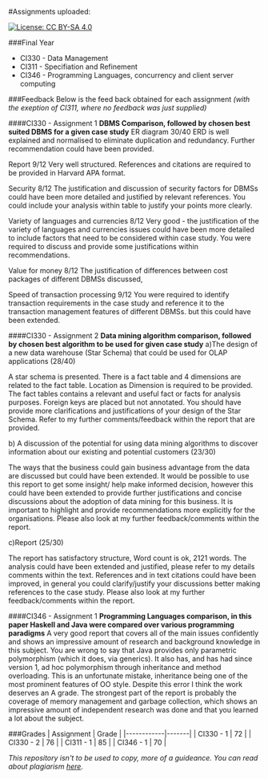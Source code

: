 #Assignments uploaded:

[![License: CC BY-SA 4.0](https://licensebuttons.net/l/by-sa/4.0/80x15.png)](https://creativecommons.org/licenses/by-sa/4.0/)

###Final Year
- CI330 - Data Management
- CI311 - Specifiation and Refinement
- CI346 - Programming Languages, concurrency and client server computing

###Feedback
Below is the feed back obtained for each assignment _(with the exeption of CI311, where no feedback was just supplied)_

####CI330 - Assignment 1
**DBMS Comparison, followed by chosen best suited DBMS for a given case study**
ER diagram
30/40
ERD is well explained and normalised to eliminate duplication and redundancy. Further recommendation could have been provided. 

Report
9/12
Very well structured. References and citations are required to be provided in Harvard APA format. 

Security
8/12
The justification and discussion of security factors for DBMSs could have been more detailed and justified by relevant references. You could include your analysis within table to justify your points more clearly. 

Variety of languages and currencies
8/12
Very good - the justification of the variety of languages and currencies issues could have been more detailed to include factors that need to be considered within case study. You were required to discuss and provide some justifications within recommendations. 

Value for money
8/12
The justification of differences between cost packages of different DBMSs discussed,

Speed of transaction processing
9/12
You were required to identify transaction requirements in the case study and reference it to the transaction management features of different DBMSs. but this could have been extended.

####CI330 - Assignment 2
**Data mining algorithm comparison, followed by chosen best algorithm to be used for given case study**
a)The design of a new data warehouse (Star Schema) that could be used for OLAP applications (28/40)

A star schema is presented. There is a fact table and 4 dimensions are related to the fact table. Location as Dimension is required to be provided. The fact tables contains a relevant and useful fact or facts for analysis purposes. Foreign keys are placed but not annotated. You should have provide more clarifications and justifications of your design of the Star Schema. Refer to my further comments/feedback within the report that are provided. 

b) A discussion of the potential for using data mining algorithms to discover information about our existing and potential customers (23/30)

The ways that the business could gain business advantage from the data are discussed but could have been extended. It would be possible to use this report to get some insight/ help make informed decision, however this could have been extended to provide further justifications and concise discussions about the adoption of data mining for this business. It is important to highlight and provide recommendations more explicitly for the organisations. Please also look at my further feedback/comments within the report. 

c)Report (25/30)

The report has satisfactory structure, Word count is ok, 2121 words. The analysis could have been extended and justified, please refer to my details comments within the text. References and in text citations could have been improved, in general you could clarify/justify your discussions better making references to the case study. Please also look at my further feedback/comments within the report.

####CI346 - Assignment 1
**Programming Languages comparison, in this paper Haskell and Java were compared over various programming paradigms**
A very good report that covers all of the main issues confidently and shows an impressive amount of research and background knowledge in this subject. You are wrong to say that Java provides only parametric polymorphism (which it does, via generics). It also has, and has had since version 1, ad hoc polymorphism through inheritance and method overloading. This is an unfortunate mistake, inheritance being one of the most prominent features of OO style. Despite this error I think the work deserves an A grade. The strongest part of the report is probably the coverage of memory management and garbage collection, which shows an impressive amount of independent research was done and that you learned a lot about the subject.

###Grades
| Assignment | Grade |
|------------|-------|
| CI330 - 1  | 72    |
| CI330 - 2  | 76    |
| CI311 - 1  | 85    |
| CI346 - 1  | 70    |

_This repository isn't to be used to copy, more of a guideance. You can read about plagiarism [here](http://www.plagiarism.org/article/what-is-plagiarism)._
